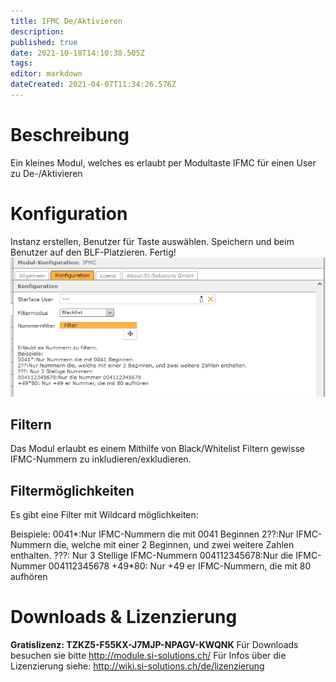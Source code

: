 ```yaml
---
title: IFMC De/Aktivieren
description: 
published: true
date: 2021-10-18T14:10:38.505Z
tags: 
editor: markdown
dateCreated: 2021-04-07T11:34:26.576Z
---
```


# Beschreibung
Ein kleines Modul, welches es erlaubt per Modultaste IFMC für einen User zu De-/Aktivieren
# Konfiguration
Instanz erstellen, Benutzer für Taste auswählen.
Speichern und beim Benutzer auf den BLF-Platzieren.
Fertig!
![1](/uploads/ifmc-de-aktivieren/1.jpg "1")

## Filtern
Das Modul erlaubt es einem Mithilfe von Black/Whitelist Filtern gewisse IFMC-Nummern zu inkludieren/exkludieren.

## Filtermöglichkeiten
Es gibt eine Filter mit Wildcard möglichkeiten:

Beispiele:
0041*:Nur IFMC-Nummern die mit 0041 Beginnen
2??:Nur IFMC-Nummern die, welche mit einer 2 Beginnen, und zwei weitere Zahlen enthalten.
???: Nur 3 Stellige IFMC-Nummern
004112345678:Nur die IFMC-Nummer 004112345678
+49*80: Nur +49 er IFMC-Nummern, die mit 80 aufhören 

# Downloads & Lizenzierung
**Gratislizenz: TZKZ5-F55KX-J7MJP-NPAGV-KWQNK**
Für Downloads besuchen sie bitte http://module.si-solutions.ch/
Für Infos über die Lizenzierung siehe: http://wiki.si-solutions.ch/de/lizenzierung